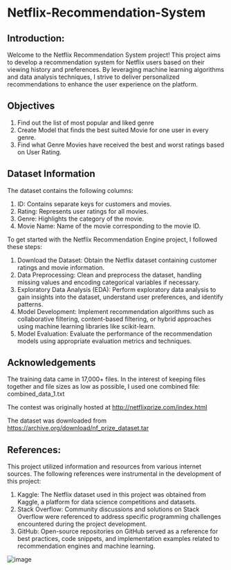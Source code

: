 # Netflix-Recommendation-System

## Introduction:

Welcome to the Netflix Recommendation System project! This project aims to develop a recommendation system for Netflix users based on their viewing history and preferences. By leveraging machine learning algorithms and data analysis techniques, I strive to deliver personalized recommendations to enhance the user experience on the platform.


## Objectives
1. Find out the list of most popular and liked genre
2. Create Model that finds the best suited Movie for one user in every genre.
3. Find what Genre Movies have received the best and worst ratings based on User Rating.



## Dataset Information
The dataset contains the following columns:

1) ID: Contains separate keys for customers and movies.
2) Rating: Represents user ratings for all movies.
3) Genre: Highlights the category of the movie.
4) Movie Name: Name of the movie corresponding to the movie ID.



To get started with the Netflix Recommendation Engine project, I followed these steps:

1) Download the Dataset: Obtain the Netflix dataset containing customer ratings and movie information.
2) Data Preprocessing: Clean and preprocess the dataset, handling missing values and encoding categorical variables if necessary.
3) Exploratory Data Analysis (EDA): Perform exploratory data analysis to gain insights into the dataset, understand user preferences, and identify patterns.
4) Model Development: Implement recommendation algorithms such as collaborative filtering, content-based filtering, or hybrid approaches using machine learning libraries like scikit-learn.
5) Model Evaluation: Evaluate the performance of the recommendation models using appropriate evaluation metrics and techniques.


## Acknowledgements
The training data came in 17,000+ files. In the interest of keeping files together and file sizes as low as possible, I used one combined file: combined_data_1.txt

The contest was originally hosted at http://netflixprize.com/index.html

The dataset was downloaded from https://archive.org/download/nf_prize_dataset.tar


## References: 
This project utilized information and resources from various internet sources. The following references were instrumental in the development of this project:

1) Kaggle: The Netflix dataset used in this project was obtained from Kaggle, a platform for data science competitions and datasets.
2) Stack Overflow: Community discussions and solutions on Stack Overflow were referenced to address specific programming challenges encountered during the project development.
3) GitHub: Open-source repositories on GitHub served as a reference for best practices, code snippets, and implementation examples related to recommendation engines and machine learning.

![image](https://github.com/DrPoojaAbhijith/Netflix-Recommendation-Engine/assets/160575120/9b50a2ee-e97a-456c-ba0c-be34fd3da330)
